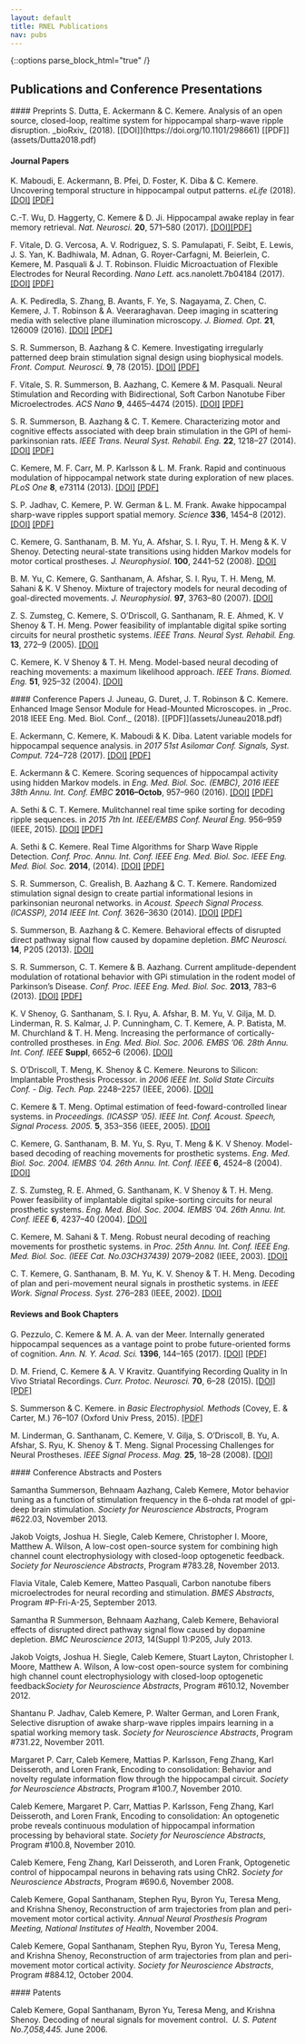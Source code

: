 ```yaml
---
layout: default
title: RNEL Publications
nav: pubs
---
```


{::options parse_block_html="true" /}

## Publications and Conference Presentations
<div class="bs-callout bs-callout-info">
#### Preprints
S. Dutta, E. Ackermann & C. Kemere. Analysis of an open source, closed-loop, realtime system for hippocampal sharp-wave ripple disruption. _bioRxiv_ (2018). [[DOI]](https://doi.org/10.1101/298661) [[PDF]](assets/Dutta2018.pdf)

#### Journal Papers
K. Maboudi, E. Ackermann, B. Pfei, D. Foster, K. Diba & C. Kemere. Uncovering temporal structure in hippocampal output patterns. _eLife_ (2018). [[DOI]](https://doi.org/10.1101/242594) [[PDF]](assets/Maboudi2018.pdf)

C.-T. Wu, D. Haggerty, C. Kemere & D. Ji. Hippocampal awake replay in fear memory retrieval. _Nat. Neurosci._ **20**, 571–580 (2017). [[DOI]](https://doi.org/10.1038/nn.4507)[[PDF]](assets/Wu2017.pdf)

F. Vitale, D. G. Vercosa, A. V. Rodriguez, S. S. Pamulapati, F. Seibt, E. Lewis, J. S. Yan, K. Badhiwala, M. Adnan, G. Royer-Carfagni, M. Beierlein, C. Kemere, M. Pasquali & J. T. Robinson. Fluidic Microactuation of Flexible Electrodes for Neural Recording. _Nano Lett._ acs.nanolett.7b04184 (2017). [[DOI]](https://doi.org/10.1021/acs.nanolett.7b04184) [[PDF]](assets/Vitale2017.pdf)

A. K. Pediredla, S. Zhang, B. Avants, F. Ye, S. Nagayama, Z. Chen, C. Kemere, J. T. Robinson & A. Veeraraghavan. Deep imaging in scattering media with selective plane illumination microscopy. _J. Biomed. Opt._ **21**, 126009 (2016). [[DOI]](https://doi.org/10.1117/1.JBO.21.12.126009) [[PDF]](assets/Pediredla2016.pdf)

S. R. Summerson, B. Aazhang & C. Kemere. Investigating irregularly patterned deep brain stimulation signal design using biophysical models. _Front. Comput. Neurosci._ **9**, 78 (2015). [[DOI]](https://doi.org/10.3389/fncom.2015.00078) [[PDF]](assets/Summerson2015.pdf)

F. Vitale, S. R. Summerson, B. Aazhang, C. Kemere & M. Pasquali. Neural Stimulation and Recording with Bidirectional, Soft Carbon Nanotube Fiber Microelectrodes. _ACS Nano_ **9**, 4465–4474 (2015). [[DOI]](https://doi.org/10.1021/acsnano.5b01060) [[PDF]](assets/Vitale2015.pdf)

S. R. Summerson, B. Aazhang & C. T. Kemere. Characterizing motor and cognitive effects associated with deep brain stimulation in the GPI of hemi-parkinsonian rats. _IEEE Trans. Neural Syst. Rehabil. Eng._ **22**, 1218–27 (2014). [[DOI]](https://doi.org/10.1109/TNSRE.2014.2330515) [[PDF]](assets/Summerson2014B.pdf)

C. Kemere, M. F. Carr, M. P. Karlsson & L. M. Frank. Rapid and continuous modulation of hippocampal network state during exploration of new places. _PLoS One_ **8**, e73114 (2013). [[DOI]](https://doi.org/10.1371/journal.pone.0073114) [[PDF]](assets/Kemere2013.pdf)

S. P. Jadhav, C. Kemere, P. W. German & L. M. Frank. Awake hippocampal sharp-wave ripples support spatial memory. _Science_ **336**, 1454–8 (2012). [[DOI]](https://doi.org/10.1126/science.1217230) [[PDF]](assets/Jadhav2012.pdf)

C. Kemere, G. Santhanam, B. M. Yu, A. Afshar, S. I. Ryu, T. H. Meng & K. V Shenoy. Detecting neural-state transitions using hidden Markov models for motor cortical prostheses. _J. Neurophysiol._ **100**, 2441–52 (2008). [[DOI]](https://doi.org/10.1152/jn.00924.2007)

B. M. Yu, C. Kemere, G. Santhanam, A. Afshar, S. I. Ryu, T. H. Meng, M. Sahani & K. V Shenoy. Mixture of trajectory models for neural decoding of goal-directed movements. _J. Neurophysiol._ **97**, 3763–80 (2007). [[DOI]](https://doi.org/10.1152/jn.00482.2006)

Z. S. Zumsteg, C. Kemere, S. O’Driscoll, G. Santhanam, R. E. Ahmed, K. V Shenoy & T. H. Meng. Power feasibility of implantable digital spike sorting circuits for neural prosthetic systems. _IEEE Trans. Neural Syst. Rehabil. Eng._ **13**, 272–9 (2005). [[DOI]](https://doi.org/10.1109/TNSRE.2005.854307)

C. Kemere, K. V Shenoy & T. H. Meng. Model-based neural decoding of reaching movements: a maximum likelihood approach. _IEEE Trans. Biomed. Eng._ **51**, 925–32 (2004). [[DOI]](https://doi.org/10.1109/TBME.2004.826675)


</div>

<div class="bs-callout bs-callout-success">
#### Conference Papers
J. Juneau, G. Duret, J. T. Robinson & C. Kemere. Enhanced Image Sensor Module for Head-Mounted Microscopes. in _Proc. 2018 IEEE Eng. Med. Biol. Conf._ (2018). [[PDF]](assets/Juneau2018.pdf)

E. Ackermann, C. Kemere, K. Maboudi & K. Diba. Latent variable models for hippocampal sequence analysis. in _2017 51st Asilomar Conf. Signals, Syst. Comput._ 724–728 (2017). [[DOI]](https://doi.org/10.1109/ACSSC.2017.8335439) [[PDF]](assets/Ackermann2017.pdf)

E. Ackermann & C. Kemere. Scoring sequences of hippocampal activity using hidden Markov models. in _Eng. Med. Biol. Soc. (EMBC), 2016 IEEE 38th Annu. Int. Conf. EMBC_ **2016–Octob**, 957–960 (2016). [[DOI]](https://doi.org/10.1109/EMBC.2016.7590860) [[PDF]](assets/Ackermann2016.pdf)

A. Sethi & C. T. Kemere. Mulitchannel real time spike sorting for decoding ripple sequences. in _2015 7th Int. IEEE/EMBS Conf. Neural Eng._ 956–959 (IEEE, 2015). [[DOI]](https://doi.org/10.1109/NER.2015.7146784) [[PDF]](assets/Sethi2015.pdf)

A. Sethi & C. Kemere. Real Time Algorithms for Sharp Wave Ripple Detection. _Conf. Proc.  Annu. Int. Conf. IEEE Eng. Med. Biol. Soc. IEEE Eng. Med. Biol. Soc._ **2014**, (2014). [[DOI]](https://doi.org/10.1109/EMBC.2014.6944164) [[PDF]](assets/Sethi2014.pdf)

S. R. Summerson, C. Grealish, B. Aazhang & C. T. Kemere. Randomized stimulation signal design to create partial informational lesions in parkinsonian neuronal networks. in _Acoust. Speech Signal Process. (ICASSP), 2014 IEEE Int. Conf._ 3626–3630 (2014). [[DOI]](https://doi.org/10.1109/ICASSP.2014.6854277) [[PDF]](assets/Summerson2014.pdf)

S. Summerson, B. Aazhang & C. Kemere. Behavioral effects of disrupted direct pathway signal flow caused by dopamine depletion. _BMC Neurosci._ **14**, P205 (2013). [[DOI]](https://doi.org/10.1186/1471-2202-14-S1-P205)

S. R. Summerson, C. T. Kemere & B. Aazhang. Current amplitude-dependent modulation of rotational behavior with GPi stimulation in the rodent model of Parkinson’s Disease. _Conf. Proc. IEEE Eng. Med. Biol. Soc._ **2013**, 783–6 (2013). [[DOI]](https://doi.org/10.1109/EMBC.2013.6609617) [[PDF]](assets/)

K. V Shenoy, G. Santhanam, S. I. Ryu, A. Afshar, B. M. Yu, V. Gilja, M. D. Linderman, R. S. Kalmar, J. P. Cunningham, C. T. Kemere, A. P. Batista, M. M. Churchland & T. H. Meng. Increasing the performance of cortically-controlled prostheses. in _Eng. Med. Biol. Soc. 2006. EMBS ’06. 28th Annu. Int. Conf. IEEE_ **Suppl**, 6652–6 (2006). [[DOI]](https://doi.org/10.1109/IEMBS.2006.260912)

S. O’Driscoll, T. Meng, K. Shenoy & C. Kemere. Neurons to Silicon: Implantable Prosthesis Processor. in _2006 IEEE Int. Solid State Circuits Conf. - Dig. Tech. Pap._ 2248–2257 (IEEE, 2006). [[DOI]](https://doi.org/10.1109/ISSCC.2006.1696287)

C. Kemere & T. Meng. Optimal estimation of feed-foward-controlled linear systems. in _Proceedings. (ICASSP ’05). IEEE Int. Conf. Acoust. Speech, Signal Process. 2005._ **5**, 353–356 (IEEE, 2005). [[DOI]](https://doi.org/10.1109/ICASSP.2005.1416313)

C. Kemere, G. Santhanam, B. M. Yu, S. Ryu, T. Meng & K. V Shenoy. Model-based decoding of reaching movements for prosthetic systems. _Eng. Med. Biol. Soc. 2004. IEMBS ’04. 26th Annu. Int. Conf. IEEE_ **6**, 4524–8 (2004). [[DOI]](https://doi.org/10.1109/IEMBS.2004.1404256)

Z. S. Zumsteg, R. E. Ahmed, G. Santhanam, K. V Shenoy & T. H. Meng. Power feasibility of implantable digital spike-sorting circuits for neural prosthetic systems. _Eng. Med. Biol. Soc. 2004. IEMBS ’04. 26th Annu. Int. Conf. IEEE_ **6**, 4237–40 (2004). [[DOI]](https://doi.org/10.1109/IEMBS.2004.1404181)

C. Kemere, M. Sahani & T. Meng. Robust neural decoding of reaching movements for prosthetic systems. in _Proc. 25th Annu. Int. Conf. IEEE Eng. Med. Biol. Soc. (IEEE Cat. No.03CH37439)_ 2079–2082 (IEEE, 2003). [[DOI]](https://doi.org/10.1109/IEMBS.2003.1280146)

C. T. Kemere, G. Santhanam, B. M. Yu, K. V. Shenoy & T. H. Meng. Decoding of plan and peri-movement neural signals in prosthetic systems. in _IEEE Work. Signal Process. Syst._ 276–283 (IEEE, 2002). [[DOI]](https://doi.org/10.1109/SIPS.2002.1049722)
</div>

<div class="bs-callout bs-callout-info">

#### Reviews and Book Chapters
G. Pezzulo, C. Kemere & M. A. A. van der Meer. Internally generated hippocampal sequences as a vantage point to probe future-oriented forms of cognition. _Ann. N. Y. Acad. Sci._ **1396**, 144–165 (2017). [[DOI]](https://doi.org/10.1111/nyas.13329) [[PDF]](assets/Pezzulo2017.pdf)

D. M. Friend, C. Kemere & A. V Kravitz. Quantifying Recording Quality in In Vivo Striatal Recordings. _Curr. Protoc. Neurosci._ **70**, 6–28 (2015). [[DOI]](https://doi.org/10.1002/0471142301.ns0628s70) [[PDF]](assets/Friend2015.pdf)

S. Summerson & C. Kemere. in _Basic Electrophysiol. Methods_ (Covey, E. & Carter, M.) 76–107 (Oxford Univ Press, 2015). [[PDF]](assets/Summerson2015B.pdf)

M. Linderman, G. Santhanam, C. Kemere, V. Gilja, S. O’Driscoll, B. Yu, A. Afshar, S. Ryu, K. Shenoy & T. Meng. Signal Processing Challenges for Neural Prostheses. _IEEE Signal Process. Mag._ **25**, 18–28 (2008). [[DOI]](https://doi.org/10.1109/MSP.2008.4408439)

</div>


<div class="bs-callout bs-callout-danger">
#### Conference Abstracts and Posters

<p>Samantha Summerson, Behnaam Aazhang, Caleb Kemere, Motor behavior tuning as a
function of stimulation frequency in the 6-ohda rat model of gpi-deep brain stimulation.
<i>Society for Neuroscience Abstracts</i>, Program #622.03, November 2013.</p>

<p>Jakob Voigts, Joshua H. Siegle, Caleb Kemere, Christopher I. Moore, Matthew A.
Wilson, A low-cost open-source system for combining high channel count electrophysiology with
closed-loop optogenetic feedback. <i>Society for Neuroscience Abstracts</i>, Program #783.28,
November 2013.</p>

<p>Flavia Vitale, Caleb Kemere, Matteo Pasquali, Carbon nanotube fibers microelectrodes
for neural recording and stimulation. <i>BMES Abstracts</i>, Program #P-Fri-A-25, September
2013.</p>

<p>Samantha R Summerson, Behnaam Aazhang, Caleb Kemere, Behavioral effects of
disrupted direct pathway signal flow caused by dopamine depletion. <i>BMC Neuroscience
  2013</i>, 14(Suppl 1):P205, July 2013.</p>

<p>Jakob Voigts, Joshua H. Siegle, Caleb Kemere, Stuart Layton, Christopher I. Moore,
Matthew A.  Wilson, A low-cost open-source system for combining high channel count
electrophysiology with closed-loop optogenetic feedback<i>Society</i><i> for Neuroscience
  Abstracts</i>, Program #610.12, November 2012.</p>

<p>Shantanu P. Jadhav, Caleb Kemere, P. Walter German, and Loren Frank, Selective
disruption of awake sharp-wave ripples impairs learning in a spatial working memory task.
<i>Society for Neuroscience Abstracts</i>, Program #731.22, November 2011.</p>

<p>Margaret P. Carr, Caleb Kemere, Mattias P. Karlsson, Feng Zhang, Karl Deisseroth, and
Loren Frank, Encoding to consolidation: Behavior and novelty regulate information flow through
the hippocampal circuit. <i>Society for Neuroscience Abstracts</i>, Program #100.7, November
2010.</p>

<p>Caleb Kemere, Margaret P. Carr, Mattias P. Karlsson, Feng Zhang, Karl Deisseroth, and
Loren Frank, Encoding to consolidation: An optogenetic probe reveals continuous modulation of
hippocampal information processing by behavioral state. <i>Society for Neuroscience
  Abstracts</i>, Program #100.8, November 2010.</p>

<p>Caleb Kemere, Feng Zhang, Karl Deisseroth, and Loren Frank, Optogenetic control of
hippocampal neurons in behaving rats using ChR2. <i>Society for Neuroscience Abstracts</i>,
Program #690.6, November 2008.</p>

<p>Caleb Kemere, Gopal Santhanam, Stephen Ryu, Byron Yu, Teresa Meng, and Krishna
Shenoy, Reconstruction of arm trajectories from plan and peri-movement motor cortical
activity.  <i>Annual Neural Prosthesis Program Meeting, National Institutes of Health</i>,
November 2004.</p>

<p>Caleb Kemere, Gopal Santhanam, Stephen Ryu, Byron Yu, Teresa Meng, and Krishna
Shenoy, Reconstruction of arm trajectories from plan and peri-movement motor cortical
activity.  <i>Society for Neuroscience Abstracts</i>, Program #884.12, October 2004.</p>
</div>


<div class="bs-callout bs-callout-success">
#### Patents

<p>Caleb Kemere, Gopal Santhanam, Byron Yu, Teresa Meng, and Krishna Shenoy.  Decoding
of neural signals for movement control.&nbsp; <i>U. S. Patent No.7,058,445.</i> June 2006.</p>
</div>
